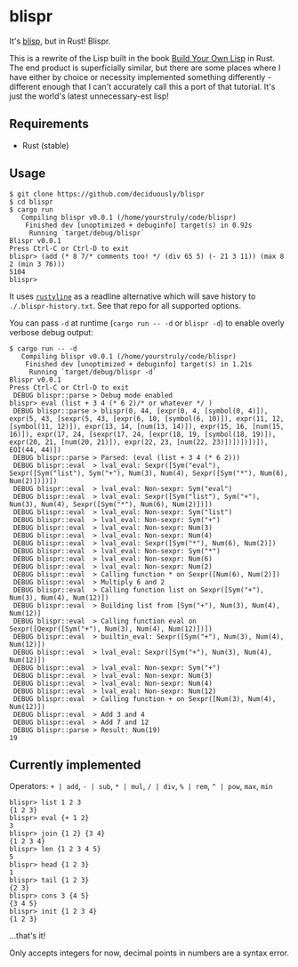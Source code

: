 # blispr

It's [blisp](https://github.com/deciduously/blisp), but in Rust!   Blispr.

This is a rewrite of the Lisp built in the book [Build Your Own Lisp](http://www.buildyourownlisp.com/) in Rust.  The end product is superficially similar, but there are some places where I have either by choice or necessity implemented something differently - different enough that I can't accurately call this a port of that tutorial.  It's just the world's latest unnecessary-est lisp!

## Requirements

* Rust (stable)

## Usage

```blispr
$ git clone https://github.com/deciduously/blispr
$ cd blispr
$ cargo run
   Compiling blispr v0.0.1 (/home/yourstruly/code/blispr)
    Finished dev [unoptimized + debuginfo] target(s) in 0.92s
     Running `target/debug/blispr`
Blispr v0.0.1
Press Ctrl-C or Ctrl-D to exit
blispr> (add (* 8 7/* comments too! */ (div 65 5) (- 21 3 11)) (max 8 2 (min 3 76)))
5104
blispr>
```

It uses [`rustyline`](https://github.com/kkawakam/rustyline) as a readline alternative which will save history to `./.blispr-history.txt`.  See that repo for all supported options.

You can pass `-d` at runtime (`cargo run -- -d` or `blispr -d`) to enable overly verbose debug output:
```
$ cargo run -- -d
   Compiling blispr v0.0.1 (/home/yourstruly/code/blispr)
    Finished dev [unoptimized + debuginfo] target(s) in 1.21s
     Running `target/debug/blispr -d`
Blispr v0.0.1
Press Ctrl-C or Ctrl-D to exit
 DEBUG blispr::parse > Debug mode enabled
blispr> eval (list + 3 4 (* 6 2)/* or whatever */ )
 DEBUG blispr::parse > blispr(0, 44, [expr(0, 4, [symbol(0, 4)]), expr(5, 43, [sexpr(5, 43, [expr(6, 10, [symbol(6, 10)]), expr(11, 12, [symbol(11, 12)]), expr(13, 14, [num(13, 14)]), expr(15, 16, [num(15, 16)]), expr(17, 24, [sexpr(17, 24, [expr(18, 19, [symbol(18, 19)]), expr(20, 21, [num(20, 21)]), expr(22, 23, [num(22, 23)])])])])]), EOI(44, 44)])
 DEBUG blispr::parse > Parsed: (eval (list + 3 4 (* 6 2)))
 DEBUG blispr::eval  > lval_eval: Sexpr([Sym("eval"), Sexpr([Sym("list"), Sym("+"), Num(3), Num(4), Sexpr([Sym("*"), Num(6), Num(2)])])])
 DEBUG blispr::eval  > lval_eval: Non-sexpr: Sym("eval")
 DEBUG blispr::eval  > lval_eval: Sexpr([Sym("list"), Sym("+"), Num(3), Num(4), Sexpr([Sym("*"), Num(6), Num(2)])])
 DEBUG blispr::eval  > lval_eval: Non-sexpr: Sym("list")
 DEBUG blispr::eval  > lval_eval: Non-sexpr: Sym("+")
 DEBUG blispr::eval  > lval_eval: Non-sexpr: Num(3)
 DEBUG blispr::eval  > lval_eval: Non-sexpr: Num(4)
 DEBUG blispr::eval  > lval_eval: Sexpr([Sym("*"), Num(6), Num(2)])
 DEBUG blispr::eval  > lval_eval: Non-sexpr: Sym("*")
 DEBUG blispr::eval  > lval_eval: Non-sexpr: Num(6)
 DEBUG blispr::eval  > lval_eval: Non-sexpr: Num(2)
 DEBUG blispr::eval  > Calling function * on Sexpr([Num(6), Num(2)])
 DEBUG blispr::eval  > Multiply 6 and 2
 DEBUG blispr::eval  > Calling function list on Sexpr([Sym("+"), Num(3), Num(4), Num(12)])
 DEBUG blispr::eval  > Building list from [Sym("+"), Num(3), Num(4), Num(12)]
 DEBUG blispr::eval  > Calling function eval on Sexpr([Qexpr([Sym("+"), Num(3), Num(4), Num(12)])])
 DEBUG blispr::eval  > builtin_eval: Sexpr([Sym("+"), Num(3), Num(4), Num(12)])
 DEBUG blispr::eval  > lval_eval: Sexpr([Sym("+"), Num(3), Num(4), Num(12)])
 DEBUG blispr::eval  > lval_eval: Non-sexpr: Sym("+")
 DEBUG blispr::eval  > lval_eval: Non-sexpr: Num(3)
 DEBUG blispr::eval  > lval_eval: Non-sexpr: Num(4)
 DEBUG blispr::eval  > lval_eval: Non-sexpr: Num(12)
 DEBUG blispr::eval  > Calling function + on Sexpr([Num(3), Num(4), Num(12)])
 DEBUG blispr::eval  > Add 3 and 4
 DEBUG blispr::eval  > Add 7 and 12
 DEBUG blispr::parse > Result: Num(19)
19
```

## Currently implemented

Operators: `+ | add`, `- | sub`, `* | mul`, `/ | div`, `% | rem`, `^ | pow`, `max`, `min`

```
blispr> list 1 2 3
{1 2 3}
blispr> eval {+ 1 2}
3
blispr> join {1 2} {3 4}
{1 2 3 4}
blispr> len {1 2 3 4 5}
5
blispr> head {1 2 3}
1
blispr> tail {1 2 3}
{2 3}
blispr> cons 3 {4 5}
{3 4 5}
blispr> init {1 2 3 4}
{1 2 3}
```

...that's it!

Only accepts integers for now, decimal points in numbers are a syntax error.